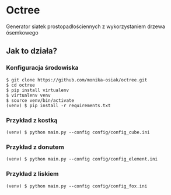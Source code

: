 # Octree
Generator siatek prostopadłościennych z wykorzystaniem drzewa ósemkowego

## Jak to działa?
### Konfiguracja środowiska
```
$ git clone https://github.com/monika-osiak/octree.git
$ cd octree
$ pip install virtualenv
$ virtualenv venv
$ source venv/bin/activate
(venv) $ pip install -r requirements.txt
```
### Przykład z kostką
```
(venv) $ python main.py --config config/config_cube.ini
```
### Przykład z donutem
```
(venv) $ python main.py --config config/config_element.ini
```
### Przykład z liskiem
```
(venv) $ python main.py --config config/config_fox.ini
```
